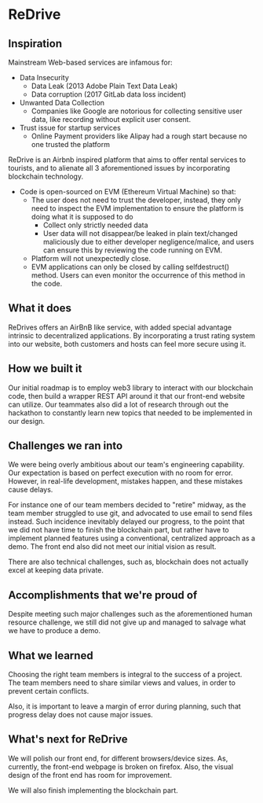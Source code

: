 # ReDrive
## Inspiration

Mainstream Web-based services are infamous for:

- Data Insecurity
  - Data Leak (2013 Adobe Plain Text Data Leak)
  - Data corruption (2017 GitLab data loss incident)
- Unwanted Data Collection
  - Companies like Google are notorious for collecting sensitive user data, like recording without explicit user consent.
- Trust issue for startup services
  - Online Payment providers like Alipay had a rough start because no one trusted the platform

ReDrive is an Airbnb inspired platform that aims to offer rental services to tourists, and to alienate all 3 aforementioned issues by incorporating blockchain technology.

- Code is open-sourced on EVM (Ethereum Virtual Machine) so that:
  - The user does not need to trust the developer, instead, they only need to inspect the EVM implementation to ensure the platform is doing what it is supposed to do
    - Collect only strictly needed data 
    - User data will not disappear/be leaked in plain text/changed maliciously due to either developer negligence/malice, and users can ensure this by reviewing the code running on EVM.
   - Platform will not unexpectedly close. 
   - EVM applications can only be closed by calling selfdestruct() method. Users can even monitor the occurrence of this method in the code.

## What it does

ReDrives offers an AirBnB like service, with added special advantage intrinsic to decentralized applications. By incorporating a trust rating system into our website, both customers and hosts can feel more secure using it.

## How we built it

Our initial roadmap is to employ web3 library to interact with our blockchain code, then build a wrapper REST API around it that our front-end website can utilize. Our teammates also did a lot of research through out the hackathon to constantly learn new topics that needed to be implemented in our design.

## Challenges we ran into

We were being overly ambitious about our team's engineering capability. Our expectation is based on perfect execution with no room for error. However, in real-life development, mistakes happen, and these mistakes cause delays.

For instance one of our team members decided to "retire" midway, as the team member struggled to use git, and advocated to use email to send files instead. Such incidence inevitably delayed our progress, to the point that we did not have time to finish the blockchain part, but rather have to implement planned features using a conventional, centralized approach as a demo. The front end also did not meet our initial vision as result.

There are also technical challenges, such as, blockchain does not actually excel at keeping data private.

## Accomplishments that we're proud of

Despite meeting such major challenges such as the aforementioned human resource challenge, we still did not give up and managed to salvage what we have to produce a demo.

## What we learned

Choosing the right team members is integral to the success of a project. The team members need to share similar views and values, in order to prevent certain conflicts.

Also, it is important to leave a margin of error during planning, such that progress delay does not cause major issues.

## What's next for ReDrive

We will polish our front end, for different browsers/device sizes. As, currently, the front-end webpage is broken on firefox. Also, the visual design of the front end has room for improvement.

We will also finish implementing the blockchain part.